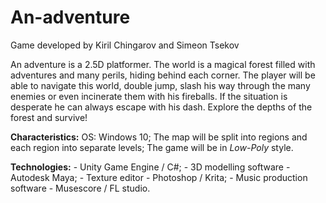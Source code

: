 # An-adventure
Game developed by Kiril Chingarov and Simeon Tsekov
  
  An adventure is a 2.5D platformer. The world is a magical forest filled with adventures and many perils, hiding behind each corner. The player will be able to navigate this world, double jump, slash his way through the many enemies or even incinerate them with his fireballs. If the situation is desperate he can always escape with his dash. Explore the depths of the forest and survive!
  
  **Characteristics:**
  OS: Windows 10;
  The map will be split into regions and each region into separate levels;
  The game will be in *Low-Poly* style.
   
  **Technologies:**
    - Unity Game Engine / C#;
    - 3D modelling software - Autodesk Maya;
    - Texture editor - Photoshop / Krita;
    - Music production software - Musescore / FL studio.
